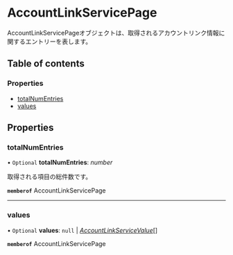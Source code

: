 # AccountLinkServicePage


<div lang=\"ja\">AccountLinkServicePageオブジェクトは、取得されるアカウントリンク情報に関するエントリーを表します。</div> 

## Table of contents

### Properties

- [totalNumEntries](accountlinkservicepage.md#totalnumentries)
- [values](accountlinkservicepage.md#values)

## Properties

### totalNumEntries

• `Optional` **totalNumEntries**: *number*

<div lang=\"ja\">取得される項目の総件数です。</div> 

**`memberof`** AccountLinkServicePage

___

### values

• `Optional` **values**: ``null`` \| [*AccountLinkServiceValue*](accountlinkservicevalue.md)[]

**`memberof`** AccountLinkServicePage
